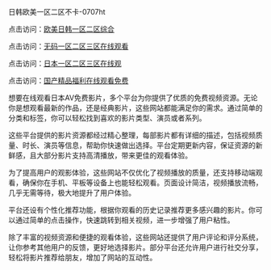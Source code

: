 日韩欧美一区二区不卡-0707ht


点击访问：<a href="https://tfda.pages.dev/">欧美日韩一区二区综合</a>

点击访问：<a href="https://bered.pages.dev/">无码一区二区三区在线观看</a>

点击访问：<a href="https://gfd-5xg.pages.dev/">日本一区二区三区在线观</a>

点击访问：<a href="https://fdhf-454.pages.dev/">国产精品福利在线观看免费</a>

想要在线观看日本AV免费影片，多个平台为你提供了优质的免费视频资源。无论你是想观看最新的作品，还是经典影片，这些网站都能满足你的需求。通过简单的分类和标签，你可以轻松找到喜欢的影片类型、演员或者系列。

这些平台提供的影片资源都经过精心整理，每部影片都有详细的描述，包括视频质量、时长、演员等信息，帮助你快速做出选择。平台定期更新内容，保证资源的新鲜感，且大部分影片支持高清播放，带来更佳的观看体验。

为了提高用户的观影体验，这些网站不仅优化了视频播放的质量，还支持移动端观看，确保你在手机、平板等设备上也能轻松观看。页面设计简洁，视频播放流畅，几乎无需等待，极大地提升了用户体验。

平台还设有个性化推荐功能，根据你观看的历史记录推荐更多感兴趣的影片。你可以通过简单的点击操作，快速跳转到相关视频，进一步增强了用户粘性。

除了丰富的视频资源和便捷的观看体验，这些网站还提供了用户评论和评分系统，让你参考其他用户的反馈，更好地选择影片。部分平台还允许用户进行社交分享，轻松将影片推荐给朋友，增加了网站的互动性。

<span style="display:none;">[Canonical link]( https://github.com/met20250707/met2）</span>
